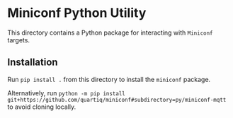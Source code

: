 # Miniconf Python Utility

This directory contains a Python package for interacting with `Miniconf` targets.

## Installation
Run `pip install .` from this directory to install the `miniconf` package.

Alternatively, run `python -m pip install
git+https://github.com/quartiq/miniconf#subdirectory=py/miniconf-mqtt` to avoid cloning locally.

